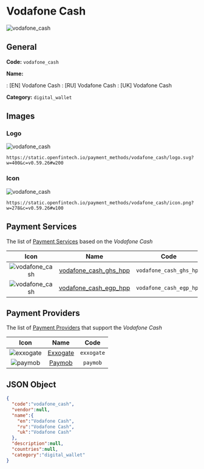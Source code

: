 
# Vodafone Cash 
![vodafone_cash](https://static.openfintech.io/payment_methods/vodafone_cash/logo.svg?w=400&c=v0.59.26#w200)  

## General 
**Code:** `vodafone_cash` 
 
**Name:** 
 
:	[EN] Vodafone Cash 
:	[RU] Vodafone Cash 
:	[UK] Vodafone Cash 
 
**Category:** `digital_wallet` 
 

## Images 

### Logo 
![vodafone_cash](https://static.openfintech.io/payment_methods/vodafone_cash/logo.svg?w=400&c=v0.59.26#w200)  

```
https://static.openfintech.io/payment_methods/vodafone_cash/logo.svg?w=400&c=v0.59.26#w200
```  

### Icon 
![vodafone_cash](https://static.openfintech.io/payment_methods/vodafone_cash/icon.png?w=278&c=v0.59.26#w100)  

```
https://static.openfintech.io/payment_methods/vodafone_cash/icon.png?w=278&c=v0.59.26#w100
```  

## Payment Services 
 
The list of [Payment Services](/payment-services/) based on the _Vodafone Cash_ 

|Icon|Name|Code| 
|:---:|:---:|:---:| 
|![vodafone_cash](https://static.openfintech.io/payment_methods/vodafone_cash/icon.png?w=278&c=v0.59.26#w100) |[vodafone_cash_ghs_hpp](/payment-services/vodafone_cash_ghs_hpp/)|`vodafone_cash_ghs_hpp`| 
|![vodafone_cash](https://static.openfintech.io/payment_methods/vodafone_cash/icon.png?w=278&c=v0.59.26#w100) |[vodafone_cash_egp_hpp](/payment-services/vodafone_cash_egp_hpp/)|`vodafone_cash_egp_hpp`| 
 

## Payment Providers 
 
The list of [Payment Providers](/payment-providers/) that support the _Vodafone Cash_ 

|Icon|Name|Code| 
|:---:|:---:|:---:| 
|![exxogate](https://static.openfintech.io/payment_providers/exxogate/icon.svg?w=278&c=v0.59.26#w100) |[Exxogate](/payment-providers/exxogate/)|`exxogate`| 
|![paymob](https://static.openfintech.io/payment_providers/paymob/icon.png?w=278&c=v0.59.26#w100) |[Paymob](/payment-providers/paymob/)|`paymob`| 
 

## JSON Object 

```json
{
  "code":"vodafone_cash",
  "vendor":null,
  "name":{
    "en":"Vodafone Cash",
    "ru":"Vodafone Cash",
    "uk":"Vodafone Cash"
  },
  "description":null,
  "countries":null,
  "category":"digital_wallet"
}
```  
